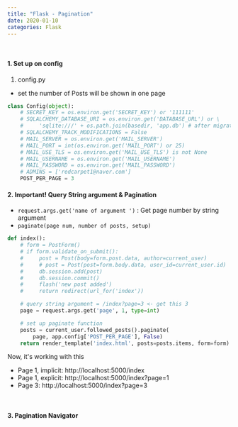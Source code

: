 ```yaml
---
title: "Flask - Pagination"
date: 2020-01-10
categories: Flask
---
```

<br>

#### 1. Set up on config

1) config.py
- set the number of Posts will be shown in one page
```python
class Config(object):
    # SECRET_KEY = os.environ.get('SECRET_KEY') or '111111'
    # SQLALCHEMY_DATABASE_URI = os.environ.get('DATABASE_URL') or \
    #     'sqlite:///' + os.path.join(basedir, 'app.db') # after migration
    # SQLALCHEMY_TRACK_MODIFICATIONS = False
    # MAIL_SERVER = os.environ.get('MAIL_SERVER')
    # MAIL_PORT = int(os.environ.get('MAIL_PORT') or 25)
    # MAIL_USE_TLS = os.environ.get('MAIL_USE_TLS') is not None
    # MAIL_USERNAME = os.environ.get('MAIL_USERNAME')
    # MAIL_PASSWORD = os.environ.get('MAIL_PASSWORD')
    # ADMINS = ['redcarpet1@naver.com']
    POST_PER_PAGE = 3
```

#### 2. Important!  Query String argument & Pagination

- `request.args.get('name of argument ')` : Get page number by string argument
- ``paginate(page num, number of posts, setup)``

```python
def index():
    # form = PostForm()
    # if form.validate_on_submit():
    #     post = Post(body=form.post.data, author=current_user)
    #     # post = Post(post=form.body.data, user_id=current_user.id)
    #     db.session.add(post)
    #     db.session.commit()
    #     flash('new post added')
    #     return redirect(url_for('index'))

    # query string argument = /index?page=3 <- get this 3
    page = request.args.get('page', 1, type=int)

    # set up paginate function
    posts = current_user.followed_posts().paginate(
        page, app.config['POST_PER_PAGE'], False)
    return render_template('index.html', posts=posts.items, form=form)
```
Now, it's working with this
- Page 1, implicit: http://localhost:5000/index
- Page 1, explicit: http://localhost:5000/index?page=1
- Page 3: http://localhost:5000/index?page=3


<br>

#### 3. Pagination Navigator
```python


```
